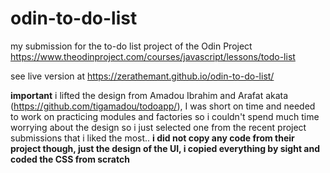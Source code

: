 # odin-to-do-list

my submission for the to-do list project of the Odin Project https://www.theodinproject.com/courses/javascript/lessons/todo-list

see live version at https://zerathemant.github.io/odin-to-do-list/

**important** i lifted the design from Amadou Ibrahim and Arafat akata (https://github.com/tigamadou/todoapp/), I was short on time and needed to work on practicing modules and factories so i couldn't spend much time worrying about the design so i just selected one from the recent project submissions that i liked the most..
**i did not copy any code from their project though, just the design of the UI, i copied everything by sight and coded the CSS from scratch**
